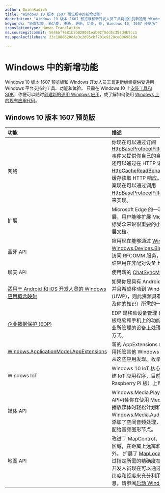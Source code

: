 ```yaml
---
author: QuinnRadich
title: "Windows 10 版本 1607 预览版中的新增功能"
description: "Windows 10 版本 1607 预览版和新开发人员工具将提供受新通用 Windows 平台支持的工具、功能和体验。"
keywords: "新增功能, 新功能, 更新, 更新, 功能, 新, Windows 10, 1607 预览版"
translationtype: Human Translation
ms.sourcegitcommit: 5646bf7681b5b028031eab02f8dd5c352d4b9cc1
ms.openlocfilehash: 33c1888620d4e3c2d95cbf701e9128ce006961da

---
```


# Windows 中的新增功能

Windows 10 版本 1607 预览版和 Windows 开发人员工具更新继续提供受通用 Windows 平台支持的工具、功能和体验。 只需在 Windows 10 上[安装工具和 SDK](http://go.microsoft.com/fwlink/?LinkId=821431)，你便可以随时[创建新的通用 Windows 应用](https://msdn.microsoft.com/library/windows/apps/bg124288)，或了解如何使用 [Windows 上的现有应用代码](https://msdn.microsoft.com/library/windows/apps/mt238321)。

## Windows 10 版本 1607 预览版

功能 | 描述
 :---- | :----
网络 | 你现在可以通过订阅 [HttpBaseProtocolFilter.ServerCustomValidationRequest](https://msdn.microsoft.com/library/windows/apps/windows.web.http.filters.httpbaseprotocolfilter.aspx#_blank) 事件来提供你自己的自定义服务器 SSL/TLS 证书验证。 你还可以通过在 HTTP 请求中指定 [HttpCacheReadBehavior.NoCache](https://msdn.microsoft.com/library/windows/apps/windows.web.http.filters.httpcachereadbehavior.aspx#_blank) 枚举值来完全禁用从缓存读取 HTTP 响应。 清除身份验证凭据以支持“注销”方案现在可以通过调用 [HttpBaseProtocolFilter.ClearAuthenticationCache](https://msdn.microsoft.com/library/windows/apps/windows.web.http.filters.httpbaseprotocolfilter.aspx#_blank) 方法来实现。
扩展 | Microsoft Edge 的一项新功能是可以使用扩展。 借助扩展，用户能够扩展 Microsoft Edge 的功能，从而提供对目标受众来说很重要的小众功能。 有关详细信息，请查看[扩展文档](https://developer.microsoft.com/microsoft-edge/platform/documentation/extensions/#_blank)。
蓝牙 API | 应用现在能够通过 [Windows.Devices.Bluetooth 和 Windows.Devices.Bluetooth.Rfcomm](https://msdn.microsoft.com/library/windows/apps/windows.devices.bluetooth.aspx#_blank) 在远程蓝牙外设上访问 RFCOMM 服务，而无需事先与外设配对。 新方法允许应用在非配对设备上搜索和访问 RFCOMM 服务。
聊天 API | 使用新的 [ChatSyncManager](https://msdn.microsoft.com/library/windows/apps/mt414181.aspx#_blank) 类，你可以与云同步短信。
[适用于 Android 和 iOS 开发人员的 Windows 应用概念映射](https://msdn.microsoft.com/windows/uwp/porting/android-ios-uwp-map#_blank) | 如果你是具有 Android 或 iOS 技能和/或代码的开发人员，并且希望移动到 Windows 10 和通用 Windows 平台 (UWP)，则此资源具有在三个平台之间映射平台功能（以及你的知识）所需的一切。
[企业数据保护 (EDP)](https://msdn.microsoft.com/windows/uwp/enterprise/edp-hub?branch=build2016#_blank) | EDP 是移动设备管理 (MDM) 的一组桌面、笔记本电脑、平板电脑和手机上的功能。 EDP 使企业可以更好地控制在企业所管理的设备上处理其数据（企业文件和数据 blob）的方式。
[Windows.ApplicationModel.AppExtensions](https://msdn.microsoft.com/library/windows/apps/windows.applicationmodel.appextensions.aspx#_blank) | 新的 AppExtensions 命名空间允许 Windows 应用商店应用托管其他 Windows 应用商店应用提供的内容。 你可以从这些应用发现、枚举和访问只读内容。
Windows IoT | Windows 10 IoT 核心版使你能够在熟悉的 Windows 中创建 IoT 应用程序，目前在 Raspberry Pi 3（最新的 Raspberry Pi 板）上可用。
媒体 API | Windows.Media.Playback 命名空间中的新 MediaBreak API可使你在使用 MediaSource 和 MediaPlaybackItem 播放媒体时轻松计划和管理媒体中断。 Windows.Media.Audio 命名空间中的新 AudioGraph API 添加了空间音频处理，可使你将 3D 定位发射器和侦听器分配给音频图形节点。
地图 API | 改进了 [MapControl](https://msdn.microsoft.com/library/windows/apps/windows.ui.xaml.controls.maps.mapcontrol.aspx#_blank)，以允许开发人员获取相机附近的可见区域，在距离上远离和在高坡度视图中接近地平线的区域除外。 扩展了 [MapLocationFinder](https://msdn.microsoft.com/library/windows/apps/windows.services.maps.maplocationfinder.aspx#_blank) 类，从而允许开发人员通过指定所需的精确度在进行反向地理编码时优化网络通信。 开发人员现在可以通过使用 [LaunchUriAsync](https://msdn.microsoft.com/library/windows/apps/hh701480.aspx#_blank) 方法和指定纬度和经度来充分利用下载离线地图的好处。 有关详细信息，请参阅[启动 Windows 地图应用](https://msdn.microsoft.com/windows/uwp/launch-resume/launch-maps-app#_blank)。



<!--HONumber=Aug16_HO4-->


